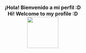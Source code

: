 <h3 align="center">
  ¡Hola! Bienvenido a mi perfil :D
  <br>
  Hi! Welcome to my profile :D
  <br>
  <img src=https://media.giphy.com/media/W5TEa73iw1fnSVjjZZ/giphy.gif width="100">
</h3>
